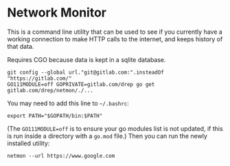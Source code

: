 # Network Monitor

This is a command line utility that can be used to see if you currently have a 
working connection to make HTTP calls to the internet, and keeps history of that
data.

Requires CGO because data is kept in a sqlite database.

```shell
git config --global url."git@gitlab.com:".insteadOf "https://gitlab.com/"
GO111MODULE=off GOPRIVATE=gitlab.com/drep go get gitlab.com/drep/netmon/./...
```

You may need to add this line to `~/.bashrc`:
```
export PATH="$GOPATH/bin:$PATH"
```

(The `GO111MODULE=off` is to ensure your go modules list is not updated, if this is run inside a directory with a `go.mod` file.)
Then you can run the newly installed utility:
```shell
netmon --url https://www.google.com
```
